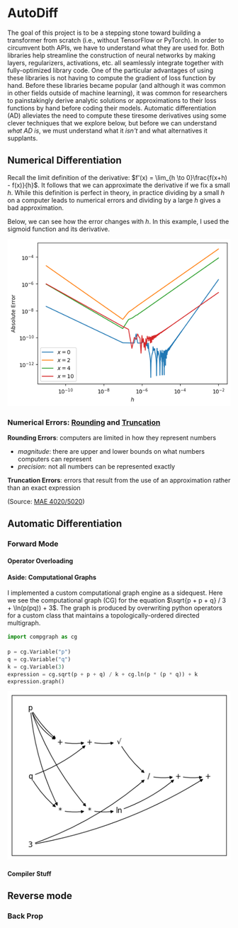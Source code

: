 # AutoDiff

The goal of this project is to be a stepping stone toward building a transformer from scratch (i.e., without TensorFlow or PyTorch). In order to circumvent both APIs, we have to understand what they are used for. Both libraries help streamline the construction of neural networks by making layers, regularizers, activations, etc. all seamlessly integrate together with fully-optimized library code. One of the particular advantages of using these libraries is not having to compute the gradient of loss function by hand. Before these libraries became popular (and although it was common in other fields outside of machine learning), it was common for researchers to painstakingly derive analytic solutions or approximations to their loss functions by hand before coding their models. Automatic differentiation (AD) alleviates the need to compute these tiresome derivatives using some clever techniques that we explore below, but before we can understand _what AD is_, we must understand what it _isn't_ and what alternatives it supplants.

## Numerical Differentiation


Recall the limit definition of the derivative: $f'(x) = \lim_{h \to 0}\frac{f(x+h) - f(x)}{h}$. It follows that we can approximate the derivative if we fix a small $h$. While this definition is perfect in theory, in practice dividing by a small $h$ on a computer leads to numerical errors and dividing by a large $h$ gives a bad approximation.

Below, we can see how the error changes with $h$. In this example, I used the sigmoid function and its derivative.

<p align="center">
  <img src="readme_images/numerical_diff_error.png"  alt="Computational Graph Example"/>
</p>

### Numerical Errors: [Rounding](https://en.wikipedia.org/wiki/Round-off_error) and [Truncation](https://en.wikipedia.org/wiki/Truncation_error)

**Rounding Errors**: computers are limited in how they represent numbers
* _magnitude_: there are upper and lower bounds on what numbers computers can represent
* _precision_: not all numbers can be represented exactly

**Truncation Errors**: errors that result from the use of an approximation rather than an exact expression


(Source: [MAE 4020/5020](https://web.engr.oregonstate.edu/~webbky/MAE4020_5020_files/Section%204%20Roundoff%20and%20Truncation%20Error.pdf))

## Automatic Differentiation

### Forward Mode

#### Operator Overloading

#### Aside: Computational Graphs

I implemented a custom computational graph engine as a sidequest. Here we see the computational graph (CG) for the equation $\sqrt{p + p + q} / 3 + \ln(p(pq)) + 3$. The graph is produced by overwriting python operators for a custom class that maintains a topologically-ordered directed multigraph.

```python
import compgraph as cg

p = cg.Variable("p")
q = cg.Variable("q")
k = cg.Variable(3)
expression = cg.sqrt(p + p + q) / k + cg.ln(p * (p * q)) + k
expression.graph()
```
<p align="center">
  <img src="readme_images/cg_output.png"  alt="Computational Graph Example"/>
</p>



#### Compiler Stuff

## Reverse mode

### Back Prop
